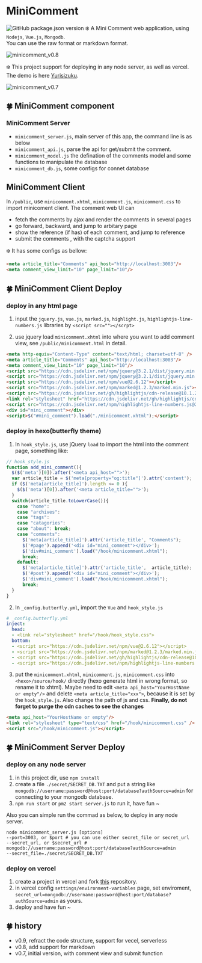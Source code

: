 # MiniComment
![GitHub package.json version](https://img.shields.io/github/package-json/v/Yurisizuku/MiniComment?color=green)
❄️ A Mini Comment web application, using `Nodejs`, `Vue.js`, `Mongodb`.  
You can use the raw format or markdown format.  

![minicomment_v0.8](screenshot/minicomment_v0.8_markdown.png)

❄️ This project support for deploying in any node server, as well as vercel.  
The demo is here [Yurisizuku](https://blog.schnee.moe/comments/).  

![minicomment_v0.7](screenshot/minicomment_v0.7.png)

## 🍀 MiniComment component

### MiniComment Server

- `minicomment_server.js`,  main server of this app, the command line is as below
- `minicomment_api.js`, parse the api for get/submit the comment.
- `minicomment_model.js`  the defination of the comments model and some functions to manipulate the database
- `minicomment_db.js`, some configs for connet database

## MiniComment Client

In  `/public`, use  `minicomment.xhtml`, `minicomment.js`, `minicomment.css` to import minicoment client. The comment web UI can

- fetch the comments by ajax and render the comments in several pages
- go forward, backward, and jump to arbitary page
- show the reference (if has) of each comment, and jump to reference
- submit the comments , with the captcha support

❄️ It has some configs as bellow:

```html
<meta article_title="Comments" api_host="http://localhost:3003"/>
<meta comment_view_limit="10" page_limit="10"/>
```

## 🍀 MiniComment Client Deploy

### deploy in any html page

1. input the `jquery.js`, `vue.js`, `marked.js`, `highlight.js`, `highlightjs-line-numbers.js` libraries by `<script src=""></scrpt>`

2. use jquery load `minicomment.xhtml` into where you want to add comment view, see `/public/minicomment.html` in detail. 

```html
<meta http-equiv="Content-Type" content="text/html; charset=utf-8" />
<meta article_title="Comments" api_host="http://localhost:3003"/>
<meta comment_view_limit="10" page_limit="10"/>
<script src="https://cdn.jsdelivr.net/npm/jquery@3.2.1/dist/jquery.min.js"></script>
<script src="https://cdn.jsdelivr.net/npm/jquery@3.2.1/dist/jquery.min.js"></script>
<script src="https://cdn.jsdelivr.net/npm/vue@2.6.12"></script>
<script src="https://cdn.jsdelivr.net/npm/marked@1.2.3/marked.min.js"></script>
<script src="https://cdn.jsdelivr.net/gh/highlightjs/cdn-release@10.1.2/build/highlight.js"></script>
<link rel="stylesheet" href="https://cdn.jsdelivr.net/gh/highlightjs/cdn-release@10.1.2/build/styles/vs.min.css"/>
<script src="https://cdn.jsdelivr.net/npm/highlightjs-line-numbers.js@2.8.0/dist/highlightjs-line-numbers.min.js"></script>
<div id="mini_comment"></div>
<script>$("#mini_comment").load("./minicomment.xhtml");</script>
```

### deploy in hexo(butterfly theme)

1. In `hook_style.js`, use  jQuery  `load` to import the html into the comment page, something like:

```javascript
// hook_style.js
function add_mini_comment(){
  $($('meta')[0]).after('<meta api_host="">');
  var article_title = $('meta[property="og:title"]').attr('content');
  if ($('meta[article_title]').length <= 0 ){
    $($('meta')[0]).after('<meta article_title="">');
  }
  switch(article_title.toLowerCase()){
    case "home":
    case "archives":
    case "tags":
    case "catagories":
    case "about": break;
    case "comments":
      $('meta[article_title]').attr('article_title', "Comments");
      $('#page').append('<div id="mini_comment"></div>');
      $('div#mini_comment').load("/hook/minicomment.xhtml");
      break;
    default:
      $('meta[article_title]').attr('article_title',  article_title);
      $('#post').append('<div id="mini_comment"></div>');
      $('div#mini_comment').load("/hook/minicomment.xhtml");
      break;
  }
}
```

2. In `_config.butterfly.yml`,   import the `Vue` and `hook_style.js`

```yml
# _config.butterfly.yml 
inject:
  head:
  - <link rel="stylesheet" href="/hook/hook_style.css">
  bottom:
  - <script src="https://cdn.jsdelivr.net/npm/vue@2.6.12"></script>
  - <script src="https://cdn.jsdelivr.net/npm/marked@1.2.3/marked.min.js"></script>
  - <script src="https://cdn.jsdelivr.net/gh/highlightjs/cdn-release@10.1.2/build/highlight.js"></script>
  - <script src="https://cdn.jsdelivr.net/npm/highlightjs-line-numbers.js@2.8.0/dist/highlightjs-line-numbers.min.js"></script>
```  

3. put the `minicomment.xhtml`, `minicomment.js`, `minicomment.css` into `<hexo>/source/hook/` directly (hexo generate html in wrong format, so rename it to xhtml). Maybe need to edit `<meta api_host="YourHostName or empty"/>` and delete `<meta article_title="xxx">`, because it is set by the `hook_style.js`. Also change the path of js and css.
**Finally, do not forget to purge the cdn caches to see the changes**

```html
<meta api_host="YourHostName or empty"/>
<link rel="stylesheet" type="text/css" href="/hook/minicomment.css" />
<script src="/hook/minicomment.js"></script>
```

## 🍀 MiniComment Server Deploy

### deploy on any node server  

1. in this project dir, use `npm install`
2. create a file `./secret/SECRET_DB.TXT` and put a  string like `mongodb://username:password@host:port/database?authSource=admin` for connecting to your mongodb database.
3. `npm run start` or `pm2 start server.js` to run it, have fun ~

Also you can simple run the commad as below, to deploy in any node server.

``` shell
node minicomment_server.js [options]
--port=3003, or $port # you can use either secret_file or secret_url
--secret_url, or $secret_url # mongodb://username:password@host:port/database?authSource=admin
--secret_file=./secret/SECRET_DB.TXT
```

### deploy on vercel  

1. create a project in vercel and fork [this](https://github.com/YuriSizuku/MiniComment) repository.
2. in vercel config `settings/environment-variables` page, set enviroment, `secret_url=mongodb://username:password@host:port/database?authSource=admin` as yours.
3. deploy and have fun ~  

## 🍀 history  

- v0.9, refract the code structure, support for vecel, serverless
- v0.8, add support for markdown  
- v0.7, initial version, with comment view and submit function  
